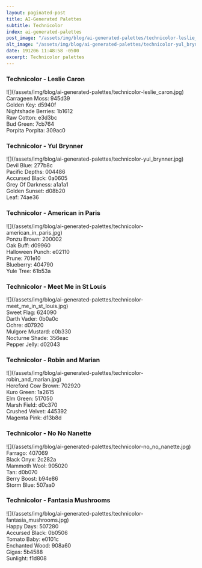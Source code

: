 ```yaml
---
layout: paginated-post
title: AI-Generated Palettes
subtitle: Technicolor
index: ai-generated-palettes
post_image: "/assets/img/blog/ai-generated-palettes/technicolor-leslie_caron.jpg"
alt_image: "/assets/img/blog/ai-generated-palettes/technicolor-yul_brynner.jpg"
date: 191206 11:48:58 -0500
excerpt: Technicolor palettes
---
```



### Technicolor - Leslie Caron
<div class="palette-image" markdown="span">![](/assets/img/blog/ai-generated-palettes/technicolor-leslie_caron.jpg)</div>
<div class="palette-colors">Carrageen Moss: 945d39<br>Golden Key: d5940f<br>Nightshade Berries: 1b1612<br>Raw Cotton: e3d3bc<br>Bud Green: 7cb764<br>Porpita Porpita: 309ac0</div>


### Technicolor - Yul Brynner
<div class="palette-image" markdown="span">![](/assets/img/blog/ai-generated-palettes/technicolor-yul_brynner.jpg)</div>
<div class="palette-colors">Devil Blue: 277b8c<br>Pacific Depths: 004486<br>Accursed Black: 0a0605<br>Grey Of Darkness: a1a1a1<br>Golden Sunset: d08b20<br>Leaf: 74ae36</div>


### Technicolor - American in Paris
<div class="palette-image" markdown="span">![](/assets/img/blog/ai-generated-palettes/technicolor-american_in_paris.jpg)</div>
<div class="palette-colors">Ponzu Brown: 200002<br>Oak Buff: d09960<br>Halloween Punch: e02110<br>Prune: 701e10<br>Blueberry: 404790<br>Yule Tree: 61b53a</div>


### Technicolor - Meet Me in St Louis
<div class="palette-image" markdown="span">![](/assets/img/blog/ai-generated-palettes/technicolor-meet_me_in_st_louis.jpg)</div>
<div class="palette-colors">Sweet Flag: 624090<br>Darth Vader: 0b0a0c<br>Ochre: d07920<br>Mulgore Mustard: c0b330<br>Nocturne Shade: 356eac<br>Pepper Jelly: d02043</div>


### Technicolor - Robin and Marian
<div class="palette-image" markdown="span">![](/assets/img/blog/ai-generated-palettes/technicolor-robin_and_marian.jpg)</div>
<div class="palette-colors">Hereford Cow Brown: 702920<br>Kuro Green: 1a2615<br>Elm Green: 517050<br>Marsh Field: d0c370<br>Crushed Velvet: 445392<br>Magenta Pink: d13b8d</div>


### Technicolor - No No Nanette
<div class="palette-image" markdown="span">![](/assets/img/blog/ai-generated-palettes/technicolor-no_no_nanette.jpg)</div>
<div class="palette-colors">Farrago: 407069<br>Black Onyx: 2c282a<br>Mammoth Wool: 905020<br>Tan: d0b070<br>Berry Boost: b94e86<br>Storm Blue: 507aa0</div>


### Technicolor - Fantasia Mushrooms
<div class="palette-image" markdown="span">![](/assets/img/blog/ai-generated-palettes/technicolor-fantasia_mushrooms.jpg)</div>
<div class="palette-colors">Happy Days: 507280<br>Accursed Black: 0b0506<br>Tomato Baby: e0101c<br>Enchanted Wood: 908a60<br>Gigas: 5b4588<br>Sunlight: f1d808</div>


